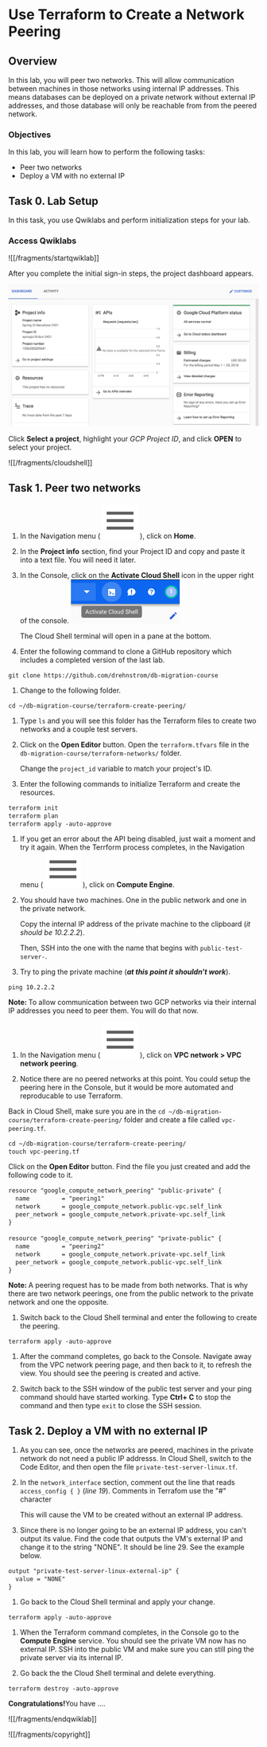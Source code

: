 # Use Terraform to Create a Network Peering

## Overview

In this lab, you will peer two networks. This will allow communication between machines in those networks using internal IP addresses. This means databases can be deployed on a private network without external IP addresses, and those database will only be reachable from from the peered network.

### Objectives

In this lab, you will learn how to perform the following tasks:

*   Peer two networks
*   Deploy a VM with no external IP 

## Task 0. Lab Setup

In this task, you use Qwiklabs and perform initialization steps for your lab.

### Access Qwiklabs

![[/fragments/startqwiklab]]

After you complete the initial sign-in steps, the project dashboard appears.

![GCP Project Dashboard](img/gcpprojectdashboard.png)

Click __Select a project__, highlight your _GCP Project ID_, and click
__OPEN__ to select your project.

![[/fragments/cloudshell]]

## Task 1. Peer two networks

1.  In the Navigation menu ( ![Menu](img/menu.png) ), click on **Home**.

1.  In the **Project info** section, find your Project ID and copy and paste it into a text file. You will need it later.

1.  In the Console, click on the **Activate Cloud Shell** icon in the upper right of the console. ![Cloud Shell](img/CloudShell.png) <p>The Cloud Shell terminal will open in a pane at the bottom.</p>

1.  Enter the following command to clone a GitHub repository which includes a completed version of the last lab. 

```
git clone https://github.com/drehnstrom/db-migration-course
```

1.  Change to the following folder.

```
cd ~/db-migration-course/terraform-create-peering/
```

1.  Type `ls` and you will see this folder has the Terraform files to create two networks and a couple test servers. 

1.  Click on the **Open Editor** button. Open the `terraform.tfvars` file in the `db-migration-course/terraform-networks/` folder.<p>Change the `project_id` variable to match your project's ID.</p>

1.  Enter the following commands to initialize Terraform and create the resources. 

```
terraform init
terraform plan
terraform apply -auto-approve
```

1.  If you get an error about the API being disabled, just wait a moment and try it again. When the Terrform process completes, in the Navigation menu ( ![Menu](img/menu.png) ), click on **Compute Engine**.

1.  You should have two machines. One in the public network and one in the private network.<p>Copy the internal IP address of the private machine to the clipboard (*it should be 10.2.2.2*). </p><p>Then, SSH into the one with the name that begins with `public-test-server-`.</p>

1.  Try to ping the private machine (***at this point it shouldn't work***). 

```
ping 10.2.2.2
```

<aside><p><strong>Note: </strong>To allow communication between two GCP networks via their internal IP addresses you need to peer them. You will do that now. </p></aside>

1.  In the Navigation menu ( ![Menu](img/menu.png) ), click on **VPC network > VPC network peering**.

1.  Notice there are no peered networks at this point. You could setup the peering here in the Console, but it would be more automated and reproducable to use Terraform. 

Back in Cloud Shell, make sure you are in the `cd ~/db-migration-course/terraform-create-peering/` folder and create a file called `vpc-peering.tf`.

```
cd ~/db-migration-course/terraform-create-peering/
touch vpc-peering.tf
```

Click on the **Open Editor** button. Find the file you just created and add the following code to it. 

```
resource "google_compute_network_peering" "public-private" {
  name         = "peering1"
  network      = google_compute_network.public-vpc.self_link
  peer_network = google_compute_network.private-vpc.self_link
}

resource "google_compute_network_peering" "private-public" {
  name         = "peering2"
  network      = google_compute_network.private-vpc.self_link
  peer_network = google_compute_network.public-vpc.self_link
}
```

<aside><p><strong>Note: </strong>A peering request has to be made from both networks. That is why there are two network  peerings, one from the public network to the private network and one the opposite. </p></aside>

1.  Switch back to the Cloud Shell terminal and enter the following to create the peering.  

```
terraform apply -auto-approve
```
1.  After the command completes, go back to the Console. Navigate away from the VPC network peering page, and then back to it, to refresh the view. You should see the peering is created and active. 

1.  Switch back to the SSH window of the public test server and your ping command should have started working. Type **Ctrl+ C** to stop the command and then type `exit` to close the SSH session. 

## Task 2. Deploy a VM with no external IP 

1.  As you can see, once the networks are peered, machines in the private network do not need a public IP addresss. In Cloud Shell, switch to the Code Editor, and then open the file `private-test-server-linux.tf`.

1.  In the `network_interface` section, comment out the line that reads `access_config { }` (*line 19*). Comments in Terrafom use the "#" character<p>This will cause the VM to be created without an external IP address.</p>

1.  Since there is no longer going to be an external IP address, you can't output its value. Find the code that outputs the VM's external IP and change it to the string "NONE". It should be line 29. See the example below.

```
output "private-test-server-linux-external-ip" {
  value = "NONE"
}
```

1.  Go back to the Cloud Shell terminal and apply your change. 

```
terraform apply -auto-approve
```

1.  When the Terraform command completes, in the Console go to the **Compute Engine** service. You should see the private VM now has no external IP. SSH into the public VM and make sure you can still ping the private server via its internal IP.

1.  Go back the the Cloud Shell terminal and delete everything.

```
terraform destroy -auto-approve
```

<aside><p><strong>Congratulations!</strong>You have .... </p></aside>


![[/fragments/endqwiklab]]


![[/fragments/copyright]]
